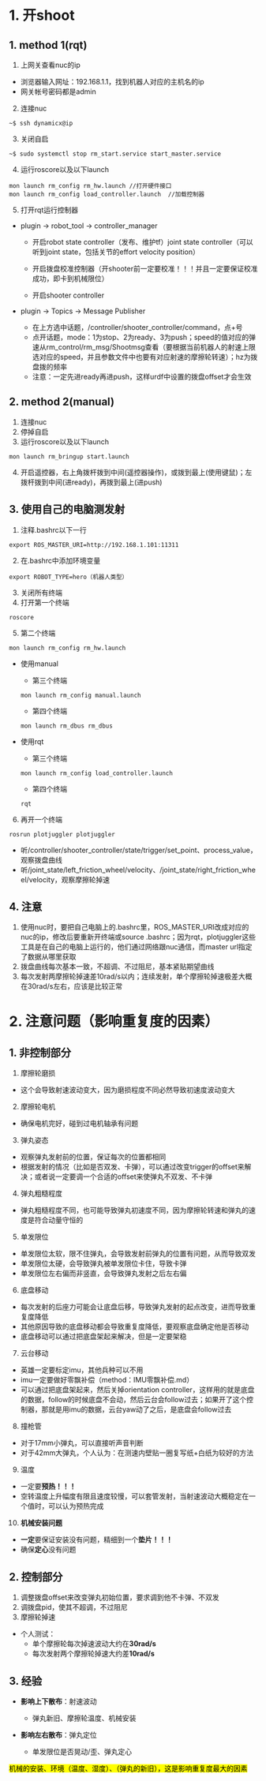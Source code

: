 # 1. 开shoot

## 1. method 1(rqt)

1. 上网关查看nuc的ip

- 浏览器输入网址：192.168.1.1，找到机器人对应的主机名的ip
- 网关帐号密码都是admin

2. 连接nuc

```
~$ ssh dynamicx@ip
```

3. 关闭自启

```
~$ sudo systemctl stop rm_start.service start_master.service
```

4. 运行roscore以及以下launch

```
mon launch rm_config rm_hw.launch //打开硬件接口
mon launch rm_config load_controller.launch  //加载控制器
```

5. 打开rqt运行控制器

- plugin -> robot_tool -> controller_manager

  - 开启robot state controller（发布、维护tf）joint state controller（可以听到joint state，包括关节的effort velocity position）

  - 开启拨盘校准控制器（开shooter前一定要校准！！！并且一定要保证校准成功，即卡到机械限位）

  - 开启shooter controller

- plugin -> Topics -> Message Publisher
  - 在上方选中话题，/controller/shooter_controller/command，点+号
  - 点开话题，mode：1为stop、2为ready、3为push；speed的值对应的弹速从rm_control/rm_msg/Shootmsg查看（要根据当前机器人的射速上限选对应的speed，并且参数文件中也要有对应射速的摩擦轮转速）；hz为拨盘拨的频率
  - 注意：一定先进ready再进push，这样urdf中设置的拨盘offset才会生效

## 2. method 2(manual)

1. 连接nuc
1. 停掉自启
1. 运行roscore以及以下launch

```
mon launch rm_bringup start.launch
```

4. 开启遥控器，右上角拨杆拨到中间(遥控器操作)，或拨到最上(使用键鼠)；左拨杆拨到中间(进ready)，再拨到最上(进push)

## 3. 使用自己的电脑测发射

1. 注释.bashrc以下一行

```
export ROS_MASTER_URI=http://192.168.1.101:11311
```

2. 在.bashrc中添加环境变量

```
export ROBOT_TYPE=hero（机器人类型）
```

3. 关闭所有终端
4. 打开第一个终端

```
roscore
```

5. 第二个终端

```
mon launch rm_config rm_hw.launch
```

- 使用manual

  - 第三个终端

  ```
  mon launch rm_config manual.launch
  ```

  - 第四个终端

  ```
  mon launch rm_dbus rm_dbus
  ```

- 使用rqt

  - 第三个终端

  ```
  mon launch rm_config load_controller.launch
  ```

  - 第四个终端

  ```
  rqt
  ```

6. 再开一个终端

```
rosrun plotjuggler plotjuggler
```

- 听/controller/shooter_controller/state/trigger/set_point、process_value，观察拨盘曲线
- 听/joint_state/left_friction_wheel/velocity、/joint_state/right_friction_wheel/velocity，观察摩擦轮掉速

## 4. 注意

1. 使用nuc时，要把自己电脑上的.bashrc里，ROS_MASTER_URI改成对应的nuc的ip，修改后要重新开终端或source .bashrc；因为rqt，plotjuggler这些工具是在自己的电脑上运行的，他们通过网络跟nuc通信，而master url指定了数据从哪里获取
2. 拨盘曲线每次基本一致，不超调、不过阻尼，基本紧贴期望曲线
3. 每次发射两摩擦轮掉速差10rad/s以内；连续发射，单个摩擦轮掉速极差大概在30rad/s左右，应该是比较正常

# 2. 注意问题（影响重复度的因素）

## 1. 非控制部分

1. 摩擦轮磨损

- 这个会导致射速波动变大，因为磨损程度不同必然导致初速度波动变大

2. 摩擦轮电机

- 确保电机完好，碰到过电机轴承有问题

3. 弹丸姿态

- 观察弹丸发射前的位置，保证每次的位置都相同
- 根据发射的情况（比如是否双发、卡弹），可以通过改变trigger的offset来解决；或者说一定要调一个合适的offset来使弹丸不双发、不卡弹

4. 弹丸粗糙程度

- 弹丸粗糙程度不同，也可能导致弹丸初速度不同，因为摩擦轮转速和弹丸的速度是符合动量守恒的

5. 单发限位

- 单发限位太软，限不住弹丸，会导致发射前弹丸的位置有问题，从而导致双发
- 单发限位太硬，会导致弹丸被单发限位卡住，导致卡弹
- 单发限位左右偏而非竖直，会导致弹丸发射之后左右偏

6. 底盘移动

- 每次发射的后座力可能会让底盘后移，导致弹丸发射的起点改变，进而导致重复度降低
- 其他原因导致的底盘移动都会导致重复度降低，要观察底盘确定他是否移动
- 底盘移动可以通过把底盘架起来解决，但是一定要架稳

7. 云台移动

- 英雄一定要标定imu，其他兵种可以不用
- imu一定要做好零飘补偿（method：IMU零飘补偿.md）
- 可以通过把底盘架起来，然后关掉orientation controller，这样用的就是底盘的数据，follow的时候底盘不会动，然后云台会follow过去；如果开了这个控制器，那就是用imu的数据，云台yaw动了之后，是底盘会follow过去

8. 撞枪管

- 对于17mm小弹丸，可以直接听声音判断
- 对于42mm大弹丸，个人认为：在测速内壁贴一圈复写纸+白纸为较好的方法

9. 温度

- 一定要**预热！！！**
- 空转温度上升幅度有限且速度较慢，可以套管发射，当射速波动大概稳定在一个值时，可以认为预热完成

10. **机械安装问题**

- **一定**要保证安装没有问题，精细到一个**垫片！！！**
- 确保**定心**没有问题

## 2. 控制部分

1. 调整拨盘offset来改变弹丸初始位置，要求调到他不卡弹、不双发
1. 调拨盘pid，使其不超调，不过阻尼
1. 摩擦轮掉速

- 个人测试：
  - 单个摩擦轮每次掉速波动大约在**30rad/s**
  - 每次发射两个摩擦轮掉速大约差**10rad/s**

## 3. 经验

- **影响上下散布**：射速波动
  - 弹丸新旧、摩擦轮温度、机械安装

- **影响左右散布**：弹丸定位
  - 单发限位是否晃动/歪、弹丸定心

<mark>机械的安装、环境（温度、湿度）、（弹丸的新旧），这是影响重复度最大的因素</mark>

